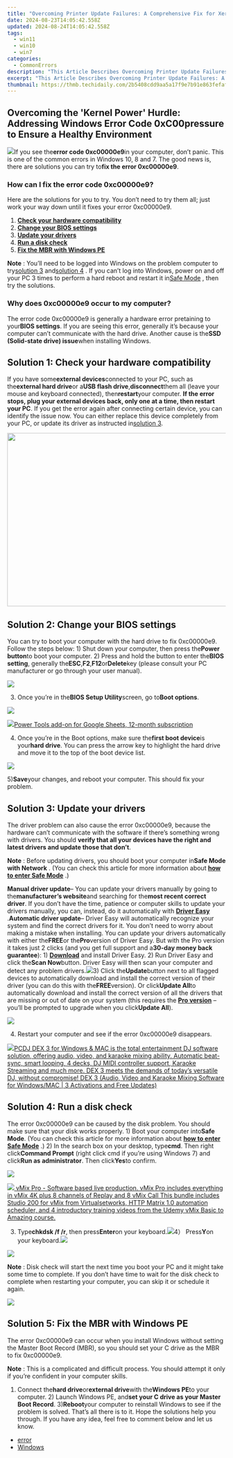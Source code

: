 ```yaml
---
title: "Overcoming Printer Update Failures: A Comprehensive Fix for Xerox Error Code 0X800f02eb in Windows Systems"
date: 2024-08-23T14:05:42.558Z
updated: 2024-08-24T14:05:42.558Z
tags:
  - win11
  - win10
  - win7
categories:
  - CommonErrors
description: "This Article Describes Overcoming Printer Update Failures: A Comprehensive Fix for Xerox Error Code 0X800f02eb in Windows Systems"
excerpt: "This Article Describes Overcoming Printer Update Failures: A Comprehensive Fix for Xerox Error Code 0X800f02eb in Windows Systems"
thumbnail: https://thmb.techidaily.com/2b5408cdd9aa5a17f9e7b91e863fefaf73cf6e1aca47c82b58449d867a0d4a44.jpg
---
```


## Overcoming the 'Kernel Power' Hurdle: Addressing Windows Error Code 0xC00pressure to Ensure a Healthy Environment

![](https://images.drivereasy.com/wp-content/uploads/2018/03/Snap3.png)If you see the**error code 0xc00000e9**in your computer, don’t panic. This is one of the common errors in Windows 10, 8 and 7\. The good news is, there are solutions you can try to**fix the error 0xc00000e9**.

### How can I fix the error code 0xc00000e9?

Here are the solutions for you to try. You don’t need to try them all; just work your way down until it fixes your error 0xc00000e9.

1. [**Check your hardware compatibility**](https://tools.techidaily.com/drivereasy/download/)
2. [**Change your BIOS settings**](https://tools.techidaily.com/drivereasy/download/)
3. [**Update your drivers**](https://tools.techidaily.com/drivereasy/download/)
4. [**Run a disk check**](https://tools.techidaily.com/drivereasy/download/)
5. [**Fix the MBR with Windows PE**](https://tools.techidaily.com/drivereasy/download/)

**Note** : You’ll need to be logged into Windows on the problem computer to try[solution 3](https://tools.techidaily.com/drivereasy/download/) and[solution 4](https://tools.techidaily.com/drivereasy/download/) . If you can’t log into Windows, power on and off your PC 3 times to perform a hard reboot and restart it in[Safe Mode](https://tools.techidaily.com/drivereasy/download/) , then try the solutions.

### Why does 0xc00000e9 occur to my computer?

The error code 0xc00000e9 is generally a hardware error pretaining to your**BIOS settings**. If you are seeing this error, generally it’s because your computer can’t communicate with the hard drive. Another cause is the**SSD (Solid-state drive) issue**when installing Windows.

## **Solution 1: Check your hardware compatibility**

If you have some**external devices**connected to your PC, such as the**external hard drive**or a**USB flash drive**,**disconnect**them all (leave your mouse and keyboard connected), then**restart**your computer. **If the error stops, plug your external devices back, only one at a time, then restart your PC**. If you get the error again after connecting certain device, you can identify the issue now. You can either replace this device completely from your PC, or update its driver as instructed in[solution 3](https://tools.techidaily.com/drivereasy/download/).

<!-- affiliate ads begin -->
<a href="https://aidotcom.pxf.io/c/5597632/2086436/19576" target="_top" id="2086436"><img src="//a.impactradius-go.com/display-ad/19576-2086436" border="0" alt="" width="1500" height="400"/></a><img height="0" width="0" src="https://imp.pxf.io/i/5597632/2086436/19576" style="position:absolute;visibility:hidden;" border="0" />
<!-- affiliate ads end -->
## **Solution 2: Change your BIOS settings**

You can try to boot your computer with the hard drive to fix 0xc00000e9\. Follow the steps below: 1) Shut down your computer, then press the**Power button**to boot your computer. 2) Press and hold the button to enter the**BIOS setting**, generally the**ESC**,**F2**,**F12**or**Delete**key (please consult your PC manufacturer or go through your user manual).

![](https://images.drivereasy.com/wp-content/uploads/2018/03/img_5ab22ed990cd9.png)

3) Once you’re in the**BIOS Setup Utility**screen, go to**Boot options**.

![](https://images.drivereasy.com/wp-content/uploads/2018/03/img_5ab22ea821a18.jpg)

<!-- affiliate ads begin -->
<a href="https://secure.2checkout.com/order/checkout.php?PRODS=4721564&QTY=1&AFFILIATE=108875&CART=1"><img src="https://secure.avangate.com/images/merchant/c14a8df1e1b4d5297e9cb30cb34d5a00/products/copy_power-tools-48.png" border="0">Power Tools add-on for Google Sheets, 12-month subscription</a>
<!-- affiliate ads end -->
4) Once you’re in the Boot options, make sure the**first boot device**is your**hard drive**. You can press the arrow key to highlight the hard drive and move it to the top of the boot device list.

![](https://images.drivereasy.com/wp-content/uploads/2018/03/img_5ab23153b0892.png)

5)**Save**your changes, and reboot your computer. This should fix your problem.

## **Solution 3: Update your drivers**

The driver problem can also cause the error 0xc00000e9, because the hardware can’t communicate with the software if there’s something wrong with drivers. You should **verify that all your devices have the right and latest drivers and update those that don’t**.

**Note** : Before updating drivers, you should boot your computer in**Safe Mode with Network** . (You can check this article for more information about **[how to enter Safe Mode](https://tools.techidaily.com/drivereasy/download/)**  .)

**Manual driver update**– You can update your drivers manually by going to the**manufacturer’s website**and searching for the**most recent correct driver**. If you don’t have the time, patience or computer skills to update your drivers manually, you can, instead, do it automatically with **[Driver Easy](https://tools.techidaily.com/drivereasy/download/)** .**Automatic driver update**– Driver Easy will automatically recognize your system and find the correct drivers for it. You don’t need to worry about making a mistake when installing. You can update your drivers automatically with either the**FREE**or the**Pro**version of Driver Easy. But with the Pro version it takes just 2 clicks (and you get full support and a**30-day money back guarantee**): 1) **[Download](https://tools.techidaily.com/drivereasy/download/)** and install Driver Easy. 2) Run Driver Easy and click the**Scan Now**button. Driver Easy will then scan your computer and detect any problem drivers.![](https://images.drivereasy.com/wp-content/uploads/2018/03/img_5aaf6cdfc84d7.png)3) Click the**Update**button next to all flagged devices to automatically download and install the correct version of their driver (you can do this with the**FREE**version). Or click**Update All**to automatically download and install the correct version of all the drivers that are missing or out of date on your system (this requires the **[Pro version](https://tools.techidaily.com/drivereasy/download/)**  – you’ll be prompted to upgrade when you click**Update All**).

![](https://images.drivereasy.com/wp-content/uploads/2018/03/img_5ab232d7385cf.jpg)

4) Restart your computer and see if the error 0xc00000e9 disappears.

<!-- affiliate ads begin -->
<a href="https://shop.pcdj.com/order/checkout.php?PRODS=4698824&QTY=1&AFFILIATE=108875&CART=1"> <img src="https://secure.avangate.com/images/merchant/47f4b6321e9fd8e8f7326a6adc1a7c1e/products/dex3pro-screenshot-homepage.png" border="0">PCDJ DEX 3 for Windows & MAC is the total entertainment DJ software solution, offering audio, video, and karaoke mixing ability. Automatic beat-sync, smart looping, 4 decks, DJ MIDI controller support, Karaoke Streaming and much more. 
DEX 3 meets the demands of today’s versatile DJ, without compromise! 
DEX 3 (Audio, Video and Karaoke Mixing Software for Windows/MAC | 3 Activations and Free Updates)</a>
<!-- affiliate ads end -->
## **Solution 4: Run a disk check**

The error 0xc00000e9 can be caused by the disk problem. You should make sure that your disk works properly. 1) Boot your computer into**Safe Mode**. (You can check this article for more information about **[how to enter Safe Mode](https://tools.techidaily.com/drivereasy/download/)** .) 2) In the search box on your desktop, type**cmd**. Then right click**Command Prompt** (right click cmd if you’re using Windows 7) and click**Run as administrator**. Then click**Yes**to confirm.

![](https://images.drivereasy.com/wp-content/uploads/2018/03/img_5ab234158a472.png)

<!-- affiliate ads begin -->
<a href="https://secure.2checkout.com/order/checkout.php?PRODS=30901410&QTY=1&AFFILIATE=108875&CART=1"> <img src="https://secure.avangate.com/images/merchant/ce9a6fb2becc2d235e62b125e9260102/products/copy_1_copy_vMixCallScreenshot1-large.jpg" border="0"> vMix Pro - Software based live production. vMix Pro includes everything in vMix 4K plus 8 channels of Replay and 8 vMix Call 
This bundle includes Studio 200 for vMix from Virtualsetworks, HTTP Matrix 1.0 automation scheduler, and 4 introductory training videos from the Udemy vMix Basic to Amazing course. </a>
<!-- affiliate ads end -->
3) Type**chkdsk /f /r**, then press**Enter**on your keyboard.![](https://images.drivereasy.com/wp-content/uploads/2017/09/img_59ad2ce110f69.png)4） Press**Y**on your keyboard.![](https://images.drivereasy.com/wp-content/uploads/2017/09/img_59ad2cf3b0dde.png)

<!-- affiliate ads begin -->
<a href="https://shop.systoolsgroup.com/affiliate.php?ACCOUNT=SYSTOOBY&AFFILIATE=108875&PATH=https%3A%2F%2Fwww.systoolsgroup.com%3FAFFILIATE%3D108875%26RESOURCE%3DSysTools%2BOST%2BRecovery"><img src="https://www.systoolsgroup.com/box/ost-recovery.png" border="0"></a>
<!-- affiliate ads end -->
**Note** : Disk check will start the next time you boot your PC and it might take some time to complete. If you don’t have time to wait for the disk check to complete when restarting your computer, you can skip it or schedule it again.

<!-- affiliate ads begin -->
<a href="https://secure.2checkout.com/order/checkout.php?PRODS=4729320&QTY=1&AFFILIATE=108875&CART=1"><img src="https://secure.avangate.com/images/merchant/f7f07e7dab09533bc71247a5b29a7373/products/2_iDeviceMessageBox.png" border="0"></a>
<!-- affiliate ads end -->
## **Solution 5: Fix the MBR with Windows PE**

The error 0xc00000e9 can occur when you install Windows without setting the Master Boot Record (MBR), so you should set your C drive as the MBR to fix 0xc00000e9.

**Note** : This is a complicated and difficult process. You should attempt it only if you’re confident in your computer skills.

1) Connect the**hard drive**or**external drive**with the**Windows PE**to your computer. 2) Launch Windows PE, and**set your C drive as your Master Boot Record**. 3)**Reboot**your computer to reinstall Windows to see if the problem is solved. That’s all there is to it. Hope the solutions help you through. If you have any idea, feel free to comment below and let us know.

* [error](https://tools.techidaily.com/drivereasy/download/)
* [Windows](https://tools.techidaily.com/drivereasy/download/)

<ins class="adsbygoogle"
     style="display:block"
     data-ad-format="autorelaxed"
     data-ad-client="ca-pub-7571918770474297"
     data-ad-slot="1223367746"></ins>



<ins class="adsbygoogle"
     style="display:block"
     data-ad-client="ca-pub-7571918770474297"
     data-ad-slot="8358498916"
     data-ad-format="auto"
     data-full-width-responsive="true"></ins>


